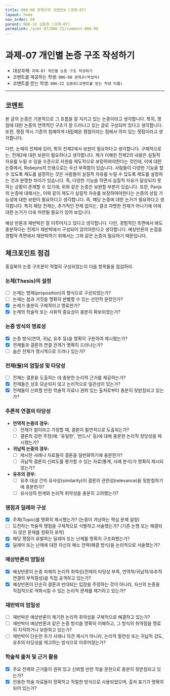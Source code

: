```yaml
---
title: 006-08 권혁규의 코멘트b (과제-07) 
layout: home
nav_order: 08
parent: 006-22 김동희 (과제-07)
permalink: /asmt-07/006-22/comment-006-08
---
```


# 과제-07 개인별 논증 구조 작성하기

- 대상과제: `과제-07 개인별 논증 구조 작성하기`
- 코멘트를 제공하는 학생: `006-08 권혁규(작성자)` 
- 코멘트를 받는 학생: `006-22 김동희(코멘트를 받는 학생 이름)` 

---

## 코멘트

본 글의 논증은 기본적으로 그 흐름을 잘 지키고 있는 논증이라고 생각합니다. 특히, 쟁점에 대한 논증의 연역적인 구조가 잘 드러나고 있는 글로 구성되어 있다고 생각합니다. 또한, 쟁점 역시 기존의 첨예하게 대립해온 쟁점이라는 점에서 의미 있는 쟁점이라고 생각합니다.

다만, 논제의 전제에 있어, 특히 전제2에서 보완이 필요하다고 생각합니다. 구체적으로는, 전제2에 대한 보완이 필요하다고 생각합니다. 제가 이해한 전제2의 내용은 실질적 자유를 누릴 수 있을 수준으로 자원을 제도적으로 보장하여야한다는 것인데, 이에 대한 논증에서, Robeyns의 인용으로는 우선 부족함이 있습니다. 사람들이 다양한 기능을 할 수 있도록 제도를 설정하는 것은 사람들이 실질적 자유를 누릴 수 있도록 제도를 설정하는 것과 분명한 차이가 있습니다. 즉, 다양한 기능을 하면서 실질적 자유가 달성되지 못하는 상황이 존재할 수 있기에, 위와 같은 논증은 보완할 부분이 있습니다. 또한, Parijs의 논증에 대해서는, 이와 같이 제도가 실질적 자유를 보장하여야한다는 논증의 성립 가능성에 대한 보완이 필요하다고 생각합니다. 즉, 해당 논증에 대한 논거가 필요하다고 생각합니다. 특히 해당 전제는, 추가적인 전제 없이는, 결코 자명한 전제가 아니기에 이에 대한 논거가 더욱 마련될 필요가 있어 보입니다.

예상 반론과 재반박은 잘 이루어지고 있다고 생각합니다. 다만, 경험적인 측면에서 봐도 충분하다는 전제가 재반박에서 구성되어 있어야한다고 생각합니다. 예상반론의 논점을 경험적 측면에서 재반박하기 위해서는 그와 같은 논증이 필요하기 때문입니다.  

## 체크포인트 점검

홍길북의 논증 구조문이 적절히 구성되었는지 다음 항목들을 점검하라.

### **논제(Thesis)의 설정**
- [ ] 논제는 명제(proposition)의 형식으로 구성되었는가?
- [ ] 논제는 참과 거짓을 명확히 판별할 수 있는 선언적 문장인가?
- [x] 논제가 충분히 구체적이고 명료한가?
- [x] 논제의 학술적 또는 사회적 중요성이 충분히 확보되었는가?

### **논증 방식의 명료성**
- [x] 논증 방식(연역, 귀납, 유추 등)을 명확히 구분하여 제시했는가?
- [x] 전제들과 결론의 연결 관계가 명확히 드러나는가?
- [ ] 숨은 전제가 명시적으로 드러나 있는가?

### **전제(들)의 엄밀성 및 타당성**
- [ ] 전제는 결론을 도출하는 데 충분한 논리적 근거를 제공하는가?
- [x] 전제들은 상호 모순되지 않고 논리적으로 일관성이 있는가?
- [x] 전제들이 신뢰할 만한 학술적 자료나 권위 있는 출처로부터 충분히 뒷받침되고 있는가?

### **추론적 연결의 타당성**
- **연역적 논증의 경우:**
  - [ ] 전제가 참이라고 가정할 때, 결론이 필연적으로 도출되는가?
  - [ ] 결론의 강한 주장(예: '유일한', '반드시' 등)에 대해 충분한 논리적 정당성을 제시했는가?

- **귀납적 논증의 경우:**
  - [ ] 제시한 사례나 자료들이 결론을 일반화하기에 충분한가?
  - [ ] 귀납적 결론의 신뢰도를 평가할 수 있는 자료(통계, 사례 분석)가 명확히 제시되었는가?

- **유추의 경우:**
  - [ ] 유추 대상 간의 유사성(similarity)이 결론의 관련성(relevance)을 뒷받침하기에 충분한가?
  - [ ] 유사성의 한계와 논리적 취약성을 충분히 고려했는가?

### **쟁점과 딜레마 구성**
- [x] 주제(Topic)를 명확히 제시했는가? (논증이 겨냥하는 핵심 문제 설정)
- [ ] 도전하는 학술적 쟁점을 구체적으로 식별하고 서술했는가? (기존 논쟁 또는 해결되지 않은 문제를 정확히 포착)
- [x] 해당 쟁점이 유발하는 딜레마 또는 난제를 명확히 구조화했는가?
- [x] 딜레마 또는 난제에 대한 자신의 해소 전략(해결 방식)을 논리적으로 서술했는가?

### **예상반론의 엄밀성**
- [x] 예상반론이 논증 자체의 논리적 취약성(전제의 타당성 부족, 연역적/귀납적/유추적 연결의 부적절성)을 직접 공격하고 있는가?
- [x] 예상반론이 단순히 결론과 반대되는 입장을 주장하는 것이 아니라, 자신의 논증을 직접적으로 약화시킬 수 있는 논리적 문제를 제기하고 있는가?

### **재반박의 엄밀성**
- [ ] 재반박은 예상반론이 제기한 논리적 취약성을 구체적으로 해결하고 있는가?
- [ ] 재반박이 예상반론과 같은 논증 방식을 명확히 이해하고, 그 방식의 취약점을 명료히 지적하거나 보완하고 있는가?
- [ ] 재반박이 단순한 추가 사례나 의견 제시가 아니라, 논리적 필연성 또는 귀납적 강도, 유추의 타당성을 제고하는 방식으로 이루어졌는가?

### **학술적 출처 및 근거 활용**
- [x] 주요 전제와 근거들이 권위 있고 신뢰할 만한 학술 문헌으로 충분히 뒷받침되고 있는가?
- [x] 인용한 학술 자료들이 정확하고 적절한 방식으로 사용되었으며, 출처 표기가 명확히 되어 있는가?
